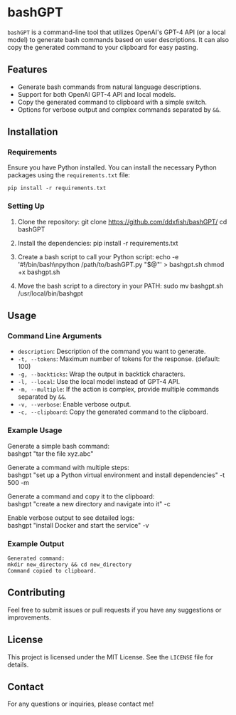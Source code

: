 # bashGPT

`bashGPT` is a command-line tool that utilizes OpenAI's GPT-4 API (or a local model) to generate bash commands based on user descriptions. It can also copy the generated command to your clipboard for easy pasting.

## Features

- Generate bash commands from natural language descriptions.
- Support for both OpenAI GPT-4 API and local models.
- Copy the generated command to clipboard with a simple switch.
- Options for verbose output and complex commands separated by `&&`.

## Installation

### Requirements

Ensure you have Python installed. You can install the necessary Python packages using the `requirements.txt` file:

    pip install -r requirements.txt

### Setting Up

1. Clone the repository:
    git clone https://github.com/ddxfish/bashGPT/
    cd bashGPT

2. Install the dependencies:
    pip install -r requirements.txt

3. Create a bash script to call your Python script:
    echo -e '#!/bin/bash\npython /path/to/bashGPT.py "$@"' > bashgpt.sh
    chmod +x bashgpt.sh

4. Move the bash script to a directory in your PATH:
    sudo mv bashgpt.sh /usr/local/bin/bashgpt

## Usage

### Command Line Arguments

- `description`: Description of the command you want to generate.
- `-t, --tokens`: Maximum number of tokens for the response. (default: 100)
- `-g, --backticks`: Wrap the output in backtick characters.
- `-l, --local`: Use the local model instead of GPT-4 API.
- `-m, --multiple`: If the action is complex, provide multiple commands separated by `&&`.
- `-v, --verbose`: Enable verbose output.
- `-c, --clipboard`: Copy the generated command to the clipboard.

### Example Usage

Generate a simple bash command:  
    bashgpt "tar the file xyz.abc" 

Generate a command with multiple steps:  
    bashgpt "set up a Python virtual environment and install dependencies" -t 500 -m

Generate a command and copy it to the clipboard:  
    bashgpt "create a new directory and navigate into it" -c

Enable verbose output to see detailed logs:  
    bashgpt "install Docker and start the service" -v

### Example Output

    Generated command:
    mkdir new_directory && cd new_directory
    Command copied to clipboard.

## Contributing

Feel free to submit issues or pull requests if you have any suggestions or improvements.

## License

This project is licensed under the MIT License. See the `LICENSE` file for details.

## Contact

For any questions or inquiries, please contact me!
